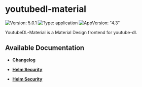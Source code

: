# youtubedl-material

![Version: 5.0.1](https://img.shields.io/badge/Version-5.0.1-informational?style=flat-square) ![Type: application](https://img.shields.io/badge/Type-application-informational?style=flat-square) ![AppVersion: "4.3"](https://img.shields.io/badge/AppVersion-"4.3"-informational?style=flat-square)

YoutubeDL-Material is a Material Design frontend for youtube-dl.

## Available Documentation

- [**Changelog**](CHANGELOG)

- [**Helm Security**](container-security)

- [**Helm Security**](helm-security)


